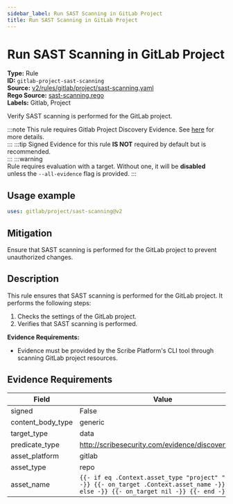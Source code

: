 ```yaml
---
sidebar_label: Run SAST Scanning in GitLab Project
title: Run SAST Scanning in GitLab Project
---  
```

# Run SAST Scanning in GitLab Project  
**Type:** Rule  
**ID:** `gitlab-project-sast-scanning`  
**Source:** [v2/rules/gitlab/project/sast-scanning.yaml](https://github.com/scribe-public/sample-policies/blob/main/v2/rules/gitlab/project/sast-scanning.yaml)  
**Rego Source:** [sast-scanning.rego](https://github.com/scribe-public/sample-policies/blob/main/v2/rules/gitlab/project/sast-scanning.rego)  
**Labels:** Gitlab, Project  

Verify SAST scanning is performed for the GitLab project.

:::note 
This rule requires Gitlab Project Discovery Evidence. See [here](/docs/platforms/discover#gitlab-discovery) for more details.  
::: 
:::tip 
Signed Evidence for this rule **IS NOT** required by default but is recommended.  
::: 
:::warning  
Rule requires evaluation with a target. Without one, it will be **disabled** unless the `--all-evidence` flag is provided.
::: 

## Usage example

```yaml
uses: gitlab/project/sast-scanning@v2
```

## Mitigation  
Ensure that SAST scanning is performed for the GitLab project to prevent unauthorized changes.


## Description  
This rule ensures that SAST scanning is performed for the GitLab project.
It performs the following steps:

1. Checks the settings of the GitLab project.
2. Verifies that SAST scanning is performed.

**Evidence Requirements:**
- Evidence must be provided by the Scribe Platform's CLI tool through scanning GitLab project resources.

## Evidence Requirements  
| Field | Value |
|-------|-------|
| signed | False |
| content_body_type | generic |
| target_type | data |
| predicate_type | http://scribesecurity.com/evidence/discovery/v0.1 |
| asset_platform | gitlab |
| asset_type | repo |
| asset_name | `{{- if eq .Context.asset_type "project" "repo" -}} {{- on_target .Context.asset_name -}} {{- else -}} {{- on_target nil -}} {{- end -}}` |

